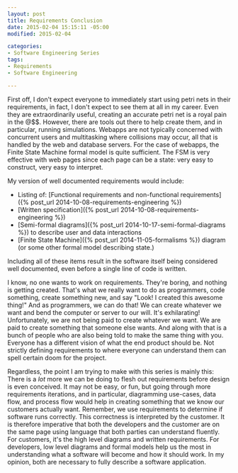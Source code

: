 ```yaml
---
layout: post
title: Requirements Conclusion
date: 2015-02-04 15:15:11 -05:00
modified: 2015-02-04

categories:
- Software Engineering Series
tags:
- Requirements
- Software Engineering

---
```

First off, I don't expect everyone to immediately start using petri nets in their requirements, in fact, I don't expect to see them at all in my career. Even they are extraordinarily useful, creating an accurate petri net is a royal pain in the @$$. However, there are tools out there to help create them, and in particular, running simulations. Webapps are not typically concerned with concurrent users and multitasking where collisions may occur, all that is handled by the web and database servers. For the case of webapps, the Finite State Machine formal model is quite sufficient. The FSM is very effective with web pages since each page can be a state: very easy to construct, very easy to interpret.

My version of well documented requirements would include:

*   Listing of: [Functional requirements and non-functional requirements]({% post_url 2014-10-08-requirements-engineering %})
*   [Written specification]({% post_url 2014-10-08-requirements-engineering %})
*   [Semi-formal diagrams]({% post_url 2014-10-17-semi-formal-diagrams %}) to describe user and data interactions
*   [Finite State Machine]({% post_url 2014-11-05-formalisms %}) diagram (or some other formal model describing state.)

Including all of these items result in the software itself being considered well documented, even before a single line of code is written.

I know, no one wants to work on requirements. They're boring, and nothing is getting created. That's what we really want to do as programmers, code something, create something new, and say "Look! I created this awesome thing!" And as programmers, we can do that! We can create whatever we want and bend the computer or server to our will. It's exhilarating! Unfortunately, we are not being paid to create whatever we want. We are paid to create something that someone else wants. And along with that is a bunch of people who are also being told to make the same thing with you. Everyone has a different vision of what the end product should be. Not strictly defining requirements to where everyone can understand them can spell certain doom for the project.

Regardless, the point I am trying to make with this series is mainly this:  
There is a _lot_ more we can be doing to flesh out requirements before design is even conceived. It may not be easy, or fun, but going through more requirements iterations, and in particular, diagramming use-cases, data flow, and process flow would help in creating something that we know our customers actually want. Remember, we use requirements to determine if software runs correctly. This correctness is interpreted by the customer. It is therefore imperative that both the developers and the customer are on the same page using language that both parties can understand fluently. For customers, it's the high level diagrams and written requirements. For developers, low level diagrams and formal models help us the most in understanding what a software will become and how it should work. In my opinion, both are necessary to fully describe a software application.
